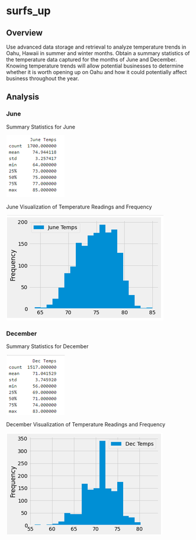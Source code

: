 # surfs_up

## Overview

Use advanced data storage and retrieval to analyze temperature trends in Oahu, Hawaii in summer and winter months. Obtain a summary statistics of the temperature data captured for the months of June and December. Knowing temperature trends will allow potential businesses to determine whether it is worth opening up on Oahu and how it could potentially affect business throughout the year. 

## Analysis

### June

Summary Statistics for June

![images/june_summary_stats.png](images/june_summary_stats.png)

June Visualization of Temperature Readings and Frequency

![images/june_visual.png](images/june_visual.png)

### December

Summary Statistics for December

![images/dec_summary_stats.png](images/dec_summary_stats.png)

December Visualization of Temperature Readings and Frequency

![images/Dec_visual.png](images/Dec_visual.png)
